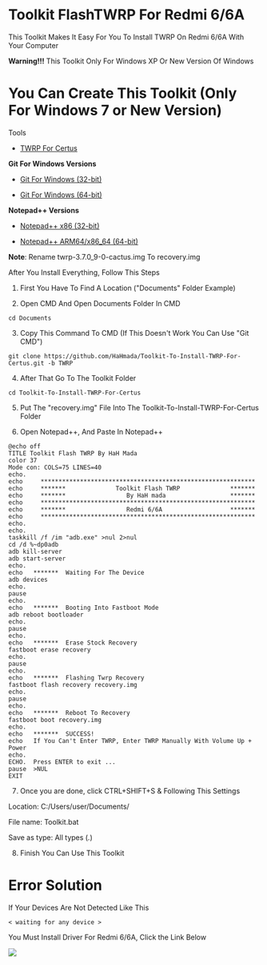 # Toolkit FlashTWRP For Redmi 6/6A

This Toolkit Makes It Easy For You To Install TWRP On Redmi 6/6A With Your Computer

**Warning!!!** This Toolkit Only For Windows XP Or New Version Of Windows 

# You Can Create This Toolkit (Only For Windows 7 or New Version)

Tools

- [TWRP For Certus](https://eu.dl.twrp.me/cactus/twrp-3.7.0_9-0-cactus.img "TWRP")

**Git For Windows Versions**

- [Git For Windows (32-bit)](https://objects.githubusercontent.com/github-production-release-asset-2e65be/23216272/3a299a53-faf3-4a79-b4f5-bc1b0bd64f74?X-Amz-Algorithm=AWS4-HMAC-SHA256&X-Amz-Credential=releaseassetproduction%2F20241129%2Fus-east-1%2Fs3%2Faws4_request&X-Amz-Date=20241129T124320Z&X-Amz-Expires=300&X-Amz-Signature=91f5e2d35ff6633fd1677dffa6ba06a7e413695db401841627db031ad54e2dd2&X-Amz-SignedHeaders=host&response-content-disposition=attachment%3B%20filename%3DGit-2.47.1-32-bit.exe&response-content-type=application%2Foctet-stream "Git-For-Windows_32-bit")

- [Git For Windows (64-bit)](https://objects.githubusercontent.com/github-production-release-asset-2e65be/23216272/67e30882-badc-4f28-a242-90f27d9ed99d?X-Amz-Algorithm=AWS4-HMAC-SHA256&X-Amz-Credential=releaseassetproduction%2F20241129%2Fus-east-1%2Fs3%2Faws4_request&X-Amz-Date=20241129T124520Z&X-Amz-Expires=300&X-Amz-Signature=6225f1644bf93572e9185340d9f49716f4ea6fd267ff34d22988782aed287675&X-Amz-SignedHeaders=host&response-content-disposition=attachment%3B%20filename%3DGit-2.47.1-64-bit.exe&response-content-type=application%2Foctet-stream "Git-For-Windows_64-bit")

**Notepad++ Versions**

- [Notepad++ x86 (32-bit)](https://objects.githubusercontent.com/github-production-release-asset-2e65be/33014811/cddd26c4-d387-4259-ba6c-cefba3b02e13?X-Amz-Algorithm=AWS4-HMAC-SHA256&X-Amz-Credential=releaseassetproduction%2F20241129%2Fus-east-1%2Fs3%2Faws4_request&X-Amz-Date=20241129T123354Z&X-Amz-Expires=300&X-Amz-Signature=f5ca99e3fa48aba1309bccdca9e3b6189e8dc052cfe78781ed4d73d2816f5c59&X-Amz-SignedHeaders=host&response-content-disposition=attachment%3B%20filename%3Dnpp.8.7.2.Installer.exe&response-content-type=application%2Foctet-stream "Notepad++_x86")

- [Notepad++ ARM64/x86_64 (64-bit)](https://objects.githubusercontent.com/github-production-release-asset-2e65be/33014811/a768fb53-85e0-4176-bb94-2f0a48463375?X-Amz-Algorithm=AWS4-HMAC-SHA256&X-Amz-Credential=releaseassetproduction%2F20241129%2Fus-east-1%2Fs3%2Faws4_request&X-Amz-Date=20241129T123713Z&X-Amz-Expires=300&X-Amz-Signature=469ddee8bc51648bad2e4ef8c8e4f3c958978c6f4bad7371d3c7cd256eb0a206&X-Amz-SignedHeaders=host&response-content-disposition=attachment%3B%20filename%3Dnpp.8.7.2.Installer.arm64.exe&response-content-type=application%2Foctet-stream "Notepad++_ARM64")

**Note**: Rename twrp-3.7.0_9-0-cactus.img To recovery.img

After You Install Everything, Follow This Steps

1. First You Have To Find A Location ("Documents" Folder Example)

2. Open CMD And Open Documents Folder In CMD

```
cd Documents
```

3. Copy This Command To CMD (If This Doesn't Work You Can Use "Git CMD")

```
git clone https://github.com/HaHmada/Toolkit-To-Install-TWRP-For-Certus.git -b TWRP
```

4. After That Go To The Toolkit Folder

```
cd Toolkit-To-Install-TWRP-For-Certus
```

5. Put The "recovery.img" File Into The Toolkit-To-Install-TWRP-For-Certus Folder

6. Open Notepad++, And Paste In Notepad++

```
@echo off
TITLE Toolkit Flash TWRP By HaH Mada
color 37
Mode con: COLS=75 LINES=40
echo.
echo     ************************************************************
echo     *******              Toolkit Flash TWRP              *******
echo     *******                 By HaH mada                  *******
echo     ************************************************************
echo     *******                 Redmi 6/6A                   *******
echo     ************************************************************
echo.             
echo.
taskkill /f /im "adb.exe" >nul 2>nul
cd /d %~dp0adb
adb kill-server
adb start-server
echo.
echo   *******  Waiting For The Device
adb devices
echo.
pause
echo.
echo   *******  Booting Into Fastboot Mode
adb reboot bootloader
echo.
pause
echo.
echo   *******  Erase Stock Recovery
fastboot erase recovery
echo.
pause
echo.
echo   *******  Flashing Twrp Recovery
fastboot flash recovery recovery.img
echo.
pause
echo.
echo   *******  Reboot To Recovery
fastboot boot recovery.img
echo.             
echo   *******  SUCCESS!
echo   If You Can't Enter TWRP, Enter TWRP Manually With Volume Up + Power   
echo.                
ECHO.  Press ENTER to exit ...
pause  >NUL
EXIT
```

7. Once you are done, click CTRL+SHIFT+S & Following This Settings

Location: C:/Users/user/Documents/

File name: Toolkit.bat

Save as type: All types (*.*)

8. Finish You Can Use This Toolkit

# Error Solution

If Your Devices Are Not Detected Like This

```
< waiting for any device >
```
You Must Install Driver For Redmi 6/6A, Click the Link Below

<a href="https://xiaomidriver.com/xiaomi-redmi-6a"><img src="https://img.shields.io/badge/Driver%20For-Redmi%206/6A-orange?style=flat&logo=xiaomi" /></a>

